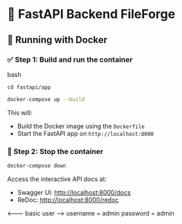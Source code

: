 # 🚀 FastAPI Backend FileForge


## 🐳 Running with Docker

### ✅ Step 1: Build and run the container

bash
```
cd fastapi/app
```

```bash
docker-compose up --build
```

This will:

* Build the Docker image using the `Dockerfile`
* Start the FastAPI app on `http://localhost:8000`

### 🛑 Step 2: Stop the container

```bash
docker-compose down
```

Access the interactive API docs at:

* Swagger UI: [http://localhost:8000/docs](http://localhost:8000/docs)
* ReDoc: [http://localhost:8000/redoc](http://localhost:8000/redoc)

<--- basic user -->
username = admin
password = admin